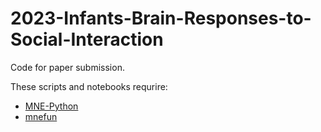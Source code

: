 # 2023-Infants-Brain-Responses-to-Social-Interaction
Code for paper submission.

These scripts and notebooks requrire:

- [MNE-Python](https://mne.tools/dev)
- [mnefun](https://github.com/LABSN/mnefun)
